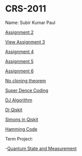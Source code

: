 # CRS-2011

Name: Subir Kumar Paul

[Assignment 2](./Assignment_2.pdf)

[View Assignment 3](./Subir-Kumar-Paul-Crs2011.pdf)

[Assignment 4](./Subir%20Kumar%20Paul%20-Assignment%204.pdf)

[Assignment 5](./Assignment_5.pdf)

[Assignment 6](./Assignment_6.pdf)

[No cloning theorem](./No-cloning-theorem.pdf)

[Super Dence Coding](./Destuch-Algorithm.pdf)

[DJ Algorithm](./Destuch-Algorithm.pdf)

[Dj Qiskit ](./DJ_Qiskit.pdf)

[Simons in Qiskit](./Simons-algorithm.pdf)

[Hamming Code](./Hamming.c)


Term Project:

-[Quantum State and Measurement](./QUANTUM_STATE_AND_MESUREMENT_OPERATORS.pdf)
